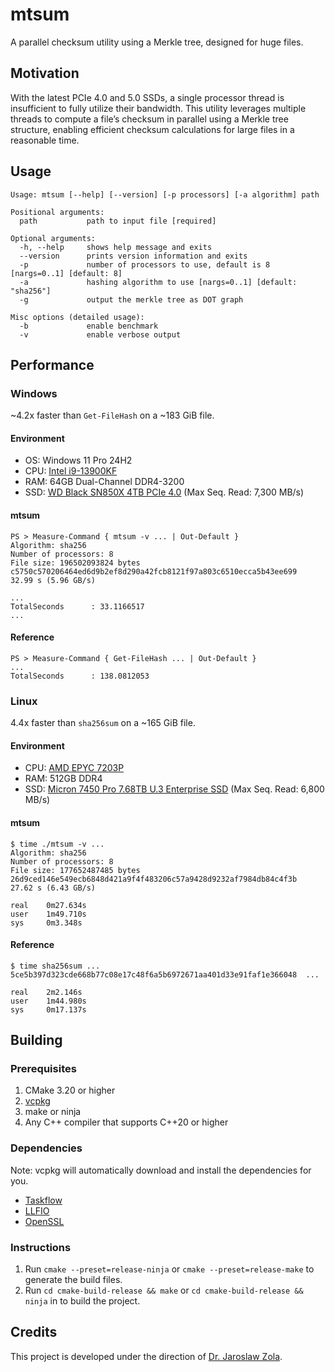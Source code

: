 # mtsum
A parallel checksum utility using a Merkle tree, designed for huge files.


## Motivation
With the latest PCIe 4.0 and 5.0 SSDs, a single processor thread is insufficient to fully utilize their bandwidth.
This utility leverages multiple threads to compute a file’s checksum in parallel using a Merkle tree structure, 
enabling efficient checksum calculations for large files in a reasonable time.


## Usage
`Usage: mtsum [--help] [--version] [-p processors] [-a algorithm] path`
```
Positional arguments:
  path           path to input file [required]

Optional arguments:
  -h, --help     shows help message and exits
  --version      prints version information and exits
  -p             number of processors to use, default is 8 [nargs=0..1] [default: 8]
  -a             hashing algorithm to use [nargs=0..1] [default: "sha256"]
  -g             output the merkle tree as DOT graph
  
Misc options (detailed usage):
  -b             enable benchmark
  -v             enable verbose output
```


## Performance
### Windows
~4.2x faster than `Get-FileHash` on a ~183 GiB file.

#### Environment
* OS: Windows 11 Pro 24H2
* CPU: [Intel i9-13900KF](https://www.intel.com/content/www/us/en/products/sku/230497/intel-core-i913900kf-processor-36m-cache-up-to-5-80-ghz/specifications.html)
* RAM: 64GB Dual-Channel DDR4-3200
* SSD: [WD Black SN850X 4TB PCIe 4.0](https://shop.sandisk.com/products/ssd/internal-ssd/wd-black-sn850x-nvme-ssd?sku=WDS400T2X0E-00BCA0) (Max Seq. Read: 7,300 MB/s)
#### mtsum
```
PS > Measure-Command { mtsum -v ... | Out-Default }
Algorithm: sha256
Number of processors: 8
File size: 196502093824 bytes
c5750c570206464ed6d9b2ef8d290a42fcb8121f97a803c6510ecca5b43ee699
32.99 s (5.96 GB/s)

...
TotalSeconds      : 33.1166517
...
```
#### Reference
```
PS > Measure-Command { Get-FileHash ... | Out-Default }
...
TotalSeconds      : 138.0812053
```

### Linux
4.4x faster than `sha256sum` on a ~165 GiB file.

#### Environment
* CPU: [AMD EPYC 7203P](https://www.amd.com/en/products/processors/server/epyc/7003-series/amd-epyc-7203p.html)
* RAM: 512GB DDR4
* SSD: [Micron 7450 Pro 7.68TB U.3 Enterprise SSD](https://www.crucial.com/ssd/7450_pro/mtfdkcc7t6tfr-1bc1zabyyr) (Max Seq. Read: 6,800 MB/s)
#### mtsum
```
$ time ./mtsum -v ...
Algorithm: sha256
Number of processors: 8
File size: 177652487485 bytes
26d9ced146e549ecb6848d421a9f4f483206c57a9428d9232af7984db84c4f3b
27.62 s (6.43 GB/s)

real    0m27.634s
user    1m49.710s
sys     0m3.348s
```
#### Reference
```
$ time sha256sum ...
5ce5b397d323cde668b77c08e17c48f6a5b6972671aa401d33e91faf1e366048  ...

real    2m2.146s
user    1m44.980s
sys     0m17.137s
```


## Building
### Prerequisites
1. CMake 3.20 or higher
2. [vcpkg](https://learn.microsoft.com/en-us/vcpkg/get_started/get-started)
3. make or ninja
4. Any C++ compiler that supports C++20 or higher


### Dependencies
Note: vcpkg will automatically download and install the dependencies for you.
- [Taskflow](https://github.com/taskflow/taskflow)
- [LLFIO](https://github.com/ned14/llfio)
- [OpenSSL](https://github.com/openssl/openssl)


### Instructions
1. Run `cmake --preset=release-ninja` or `cmake --preset=release-make` to generate the build files.
2. Run `cd cmake-build-release && make` or `cd cmake-build-release && ninja` in to build the project.


## Credits
This project is developed under the direction of [Dr. Jaroslaw Zola](http://www.jzola.org/).